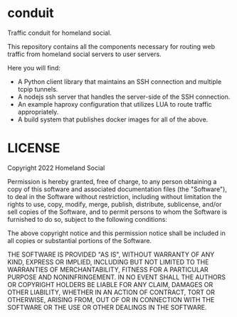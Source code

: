 # conduit
Traffic conduit for homeland social.

This repository contains all the components necessary for routing web traffic from homeland social servers to user servers.

Here you will find:
 - A Python client library that maintains an SSH connection and multiple tcpip
   tunnels.
 - A nodejs ssh server that handles the server-side of the SSH connection.
 - An example haproxy configuration that utilizes LUA to route traffic
   appropriately.
 - A build system that publishes docker images for all of the above.

# LICENSE

Copyright 2022 Homeland Social

Permission is hereby granted, free of charge, to any person obtaining a copy of this software and associated documentation files (the "Software"), to deal in the Software without restriction, including without limitation the rights to use, copy, modify, merge, publish, distribute, sublicense, and/or sell copies of the Software, and to permit persons to whom the Software is furnished to do so, subject to the following conditions:

The above copyright notice and this permission notice shall be included in all copies or substantial portions of the Software.

THE SOFTWARE IS PROVIDED "AS IS", WITHOUT WARRANTY OF ANY KIND, EXPRESS OR IMPLIED, INCLUDING BUT NOT LIMITED TO THE WARRANTIES OF MERCHANTABILITY, FITNESS FOR A PARTICULAR PURPOSE AND NONINFRINGEMENT. IN NO EVENT SHALL THE AUTHORS OR COPYRIGHT HOLDERS BE LIABLE FOR ANY CLAIM, DAMAGES OR OTHER LIABILITY, WHETHER IN AN ACTION OF CONTRACT, TORT OR OTHERWISE, ARISING FROM, OUT OF OR IN CONNECTION WITH THE SOFTWARE OR THE USE OR OTHER DEALINGS IN THE SOFTWARE.
